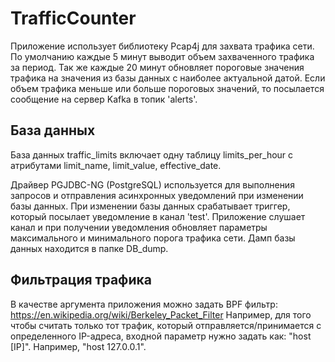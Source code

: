 # TrafficCounter
Приложение использует библиотеку Pcap4j для захвата трафика сети. По умолчанию каждые 5 минут выводит объем захваченного трафика за период. Так же каждые 20 минут обновляет пороговые значения трафика на значения из базы данных с наиболее актуальной датой.
Если объем трафика меньше или больше пороговых значений, то посылается сообщение на сервер Kafka в топик 'alerts'.

## База данных
База данных traffic_limits включает одну таблицу limits_per_hour с атрибутами limit_name, limit_value, effective_date.

Драйвер PGJDBC-NG (PostgreSQL) используется для выполнения запросов и отправления асинхронных уведомлений при изменении базы данных. При изменении базы данных срабатывает триггер, который посылает уведомление в канал 'test'. Приложение слушает канал и при получении уведомления обновляет параметры максимального и минимального порога трафика сети.
Дамп базы данных находится в папке DB_dump.

## Фильтрация трафика
В качестве аргумента приложения можно задать BPF фильтр: https://en.wikipedia.org/wiki/Berkeley_Packet_Filter
Например, для того чтобы считать только тот трафик, который отправляется/принимается с определенного IP-адреса, входной параметр нужно задать как:
"host [IP]".
Например, "host 127.0.0.1".
